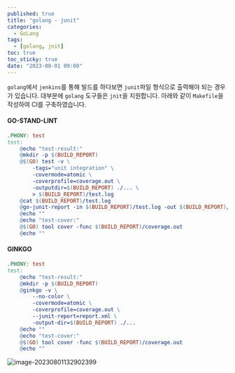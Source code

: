 ```yaml
---
published: true
title: "golang - junit"
categories:
  - GoLang
tags:
  - [golang, jnit]
toc: true
toc_sticky: true
date: "2023-08-01 09:00"
---
```


`golang`에서 `jenkins`를 통해 빌드를 하다보면 `junit`파일 형식으로 출력해야 되는 경우가 있습니다. 대부분에 `golang` 도구들은 `jnit`을 지원합니다. 아래와 같이 `Makefile`을 작성하여 CI를 구축하였습니다.

#### GO-STAND-LINT

```makefile
.PHONY: test
test:
	@echo "test-result:"
	@mkdir -p $(BUILD_REPORT)
	@$(GO) test -v \
		-tags="unit integration" \
		-covermode=atomic \
		-coverprofile=coverage.out \
		-outputdir=$(BUILD_REPORT) ./... \
		> $(BUILD_REPORT)/test.log
	@cat $(BUILD_REPORT)/test.log
	@go-junit-report -in $(BUILD_REPORT)/test.log -out $(BUILD_REPORT)/test.xml
	@echo ""
	@echo "test-cover:"
	@$(GO) tool cover -func $(BUILD_REPORT)/coverage.out
	@echo ""

```

#### GINKGO

```makefile
.PHONY: test
test:
	@echo "test-result:"
	@mkdir -p $(BUILD_REPORT)
	@ginkgo -v \
		--no-color \
		-covermode=atomic \
		-coverprofile=coverage.out \
		--junit-report=report.xml \
		-output-dir=$(BUILD_REPORT) ./...
	@echo ""
	@echo "test-cover:"
	@$(GO) tool cover -func $(BUILD_REPORT)/coverage.out
	@echo ""
```

![image-20230801132902399](C:\Users\bt-rnd6-user\AppData\Roaming\Typora\typora-user-images\image-20230801132902399.png)

